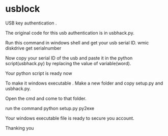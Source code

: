# usblock
USB key authentication .

The original code for this usb authentication is in usbhack.py. 

Run this command in windows shell and get your usb serial ID.
  wmic diskdrive get serialnumber
  
Now copy your serial ID of the usb and paste it in the python script(usbhack.py) by replacing the value of variable(word).

Your python script is ready now

To make it windows executable . Make a new folder and copy setup.py and usbhack.py.

Open the cmd and come to that folder.

run the command 
  python setup.py py2exe
  
Your windows executable file is ready to secure you account.


Thanking you
